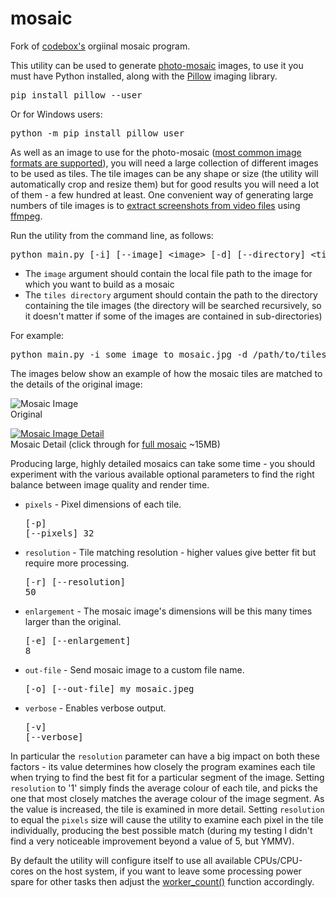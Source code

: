 # mosaic

Fork of [codebox's](https://github.com/codebox) orgiinal mosaic program.

This utility can be used to generate [photo-mosaic](http://en.wikipedia.org/wiki/Photographic_mosaic) images, to use it you must have Python installed, along with the [Pillow](http://pillow.readthedocs.org/en/latest/) imaging library.

<pre>pip install pillow --user</pre>

Or for Windows users:
<pre>python -m pip install pillow user</pre>

As well as an image to use for the photo-mosaic ([most common image formats are supported](http://pillow.readthedocs.org/en/latest/handbook/image-file-formats.html)), you will need a large collection of different images to be used as tiles. The tile images can be any shape or size (the utility will automatically crop and resize them) but for good results you will need a lot of them - a few hundred at least. One convenient way of generating large numbers of tile images is to [extract screenshots from video files](https://trac.ffmpeg.org/wiki/Create%20a%20thumbnail%20image%20every%20X%20seconds%20of%20the%20video) using [ffmpeg](https://www.ffmpeg.org/).

Run the utility from the command line, as follows:

<pre>python main.py [-i] [--image] &lt;image&gt; [-d] [--directory] &lt;tiles directory&gt;
</pre>

*   The `image` argument should contain the local file path to the image for which you want to build as a mosaic
*   The `tiles directory` argument should contain the path to the directory containing the tile images (the directory will be searched recursively, so it doesn't matter if some of the images are contained in sub-directories)

For example:

<pre>python main.py -i some_image_to_mosaic.jpg -d /path/to/tiles/folder
</pre>

The images below show an example of how the mosaic tiles are matched to the details of the original image:

![Mosaic Image](https://codebox.net/assets/images/mosaic/mosaic_small.jpg)  
<span class="smallText">Original</span>

[![Mosaic Image Detail](https://codebox.net/assets/images/mosaic/mosaic_detail.jpg)](https://codebox.net/assets/images/mosaic/mosaic_large.jpg)  
<span class="smallText">Mosaic Detail (click through for [full mosaic](https://codebox.net/assets/images/mosaic/mosaic_large.jpg) ~15MB)</span>

Producing large, highly detailed mosaics can take some time - you should experiment with the various available optional parameters to find the right balance between image quality and render time.

*   `pixels` - Pixel dimensions of each tile. <pre>[-p] [--pixels] 32</pre>
*   `resolution` - Tile matching resolution - higher values give better fit but require more processing. <pre>[-r] [--resolution] 50</pre>
*   `enlargement` - The mosaic image's dimensions will be this many times larger than the original. <pre>[-e] [--enlargement] 8</pre>
*   `out-file` - Send mosaic image to a custom file name. <pre>[-o] [--out-file] my_mosaic.jpeg</pre>
*   `verbose` - Enables verbose output. <pre>[-v] [--verbose]</pre>

In particular the `resolution` parameter can have a big impact on both these factors - its value determines how closely the program examines each tile when trying to find the best fit for a particular segment of the image. Setting `resolution` to '1' simply finds the average colour of each tile, and picks the one that most closely matches the average colour of the image segment. As the value is increased, the tile is examined in more detail. Setting `resolution` to equal the `pixels` size will cause the utility to examine each pixel in the tile individually, producing the best possible match (during my testing I didn't find a very noticeable improvement beyond a value of 5, but YMMV).

By default the utility will configure itself to use all available CPUs/CPU-cores on the host system, if you want to leave some processing power spare for other tasks then adjust the [worker_count()](https://github.com/codebox/mosaic/blob/master/mosaic.py#L20) function accordingly.
